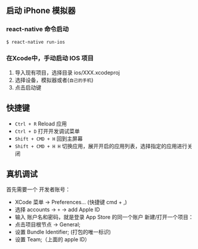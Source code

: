 ## 启动 iPhone 模拟器

### react-native 命令启动
```sh
$ react-native run-ios
```
### 在Xcode中，手动启动 IOS 项目
1. 导入现有项目，选择目录 ios/XXX.xcodeproj
2. 选择设备，模拟器或者(`自己的手机`)
3. 点击启动键
## 快捷键
- `Ctrl + R` Reload 应用
- `Ctrl + D` 打开开发调试菜单
- `Shift + CMD + H` 回到主屏幕
- `Shift + CMD + H H` 切换应用，展开开启的应用列表，选择指定的应用进行关闭
## 真机调试
首先需要一个 开发者账号：  
- XCode 菜单 -> Preferences... (快捷键 cmd + ,)
- 选择 accounts -> `+` -> add Apple ID
- 输入 账户名和密码，就是登录 App Store 的同一个账户
新建/打开一个项目：  
- 点击项目根节点 -> General;
- 设置 Bundle Identifier; (打包的唯一标识)
- 设置 Team;（上面的 apple ID）
